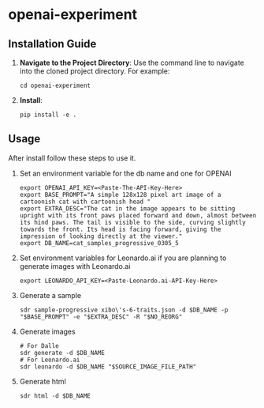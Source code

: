 # openai-experiment

## Installation Guide

1. **Navigate to the Project Directory**: Use the command line to navigate into the cloned project directory. For example:
    ```
    cd openai-experiment
    ```

2. **Install**: 
    ```
    pip install -e .
    ```

## Usage
After install follow these steps to use it.

1. Set an environment variable for the db name and one for OPENAI
    ```
    export OPENAI_API_KEY=<Paste-The-API-Key-Here>
    export BASE_PROMPT="A simple 128x128 pixel art image of a cartoonish cat with cartoonish head "
    export EXTRA_DESC="The cat in the image appears to be sitting upright with its front paws placed forward and down, almost between its hind paws. The tail is visible to the side, curving slightly towards the front. Its head is facing forward, giving the impression of looking directly at the viewer."
    export DB_NAME=cat_samples_progressive_0305_5
    ```
2. Set environment variables for Leonardo.ai if you are planning to generate images with Leonardo.ai
    ```
    export LEONARDO_API_KEY=<Paste-Leonardo.ai-API-Key-Here>
    ```
3. Generate a sample
    ```
    sdr sample-progressive xibo\'s-6-traits.json -d $DB_NAME -p "$BASE_PROMPT" -e "$EXTRA_DESC" -R "$NO_REORG"
    ```
4. Generate images
    ```
    # For Dalle
    sdr generate -d $DB_NAME
    # For Leonardo.ai
    sdr leonardo -d $DB_NAME "$SOURCE_IMAGE_FILE_PATH"
    ```
5. Generate html
    ```
    sdr html -d $DB_NAME
    ```
